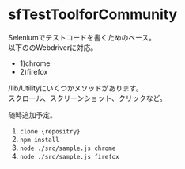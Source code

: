 # sfTestToolforCommunity

Seleniumでテストコードを書くためのベース。  
以下ののWebdriverに対応。  

-  1)chrome  
-  2)firefox  

/lib/Utilityにいくつかメソッドがあります。  
スクロール、スクリーンショット、クリックなど。  

随時追加予定。  

1) `clone {repositry}`  
2) `npm install`  
3) `node ./src/sample.js chrome`  
4) `node ./src/sample.js firefox`  
